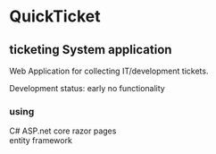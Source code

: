 # QuickTicket


## ticketing System application

Web Application for collecting IT/development tickets.

Development status: early no functionality

### using 
C# ASP.net core razor pages  
entity framework
